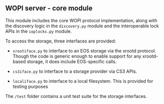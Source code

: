 ## WOPI server - core module

This module includes the core WOPI protocol implementation, along with the discovery logic
in the `discovery.py` module and the interoperable lock APIs in the `ioplocks.py` module.

To access the storage, three interfaces are provided:

* `xrootiface.py` to interface to an EOS storage via the xrootd protocol. Though the code is generic enough to enable support for any xrootd-based storage, it does include EOS-specific calls.

* `cs3iface.py` to interface to a storage provider via CS3 APIs.

* `localiface.py` to interface to a local filesystem. This is provided for testing purposes

The `/test` folder contains a unit test suite for the storage interfaces.
